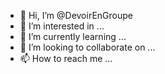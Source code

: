 - 👋 Hi, I’m @DevoirEnGroupe
- 👀 I’m interested in ...
- 🌱 I’m currently learning ...
- 💞️ I’m looking to collaborate on ...
- 📫 How to reach me ...

<!---
DevoirEnGroupe/DevoirEnGroupe is a ✨ special ✨ repository because its `README.md` (this file) appears on your GitHub profile.
You can click the Preview link to take a look at your changes.
--->
